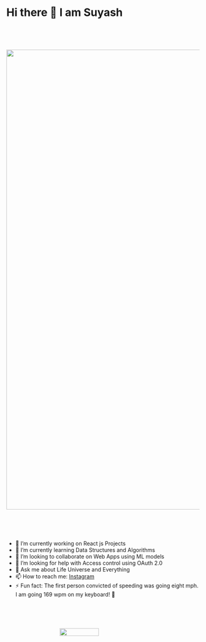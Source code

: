 # Hi there 👋 I am Suyash

<p align="center">
  <img style="display: block;
  margin: 5rem auto;
  height:30vh;" src="https://user-images.githubusercontent.com/72282249/140913410-e8c13586-380b-42c4-b4d9-6cfe725a953a.gif">
</p>

- 🔭 I’m currently working on React js Projects
- 🌱 I’m currently learning Data Structures and Algorithms
- 👯 I’m looking to collaborate on Web Apps using ML models
- 🤔 I’m looking for help with Access control using OAuth 2.0
- 💬 Ask me about Life Universe and Everything
- 📫 How to reach me: [Instagram](https://www.instagram.com/suyash.johri/)
- ⚡ Fun fact: The first person convicted of speeding was going eight mph. I am going 169 wpm on my keyboard! 🚀

<div style="display:flex;justify-content:space-around;margin:5rem auto; max-width:1000px">
<img width="45%" src="https://github-readme-stats.vercel.app/api/top-langs/?username=anuraghazra&layout=compact">
</div>
